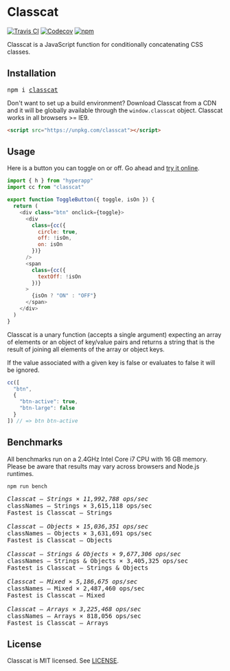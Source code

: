# Classcat

[![Travis CI](https://img.shields.io/travis/jorgebucaran/classcat/master.svg)](https://travis-ci.org/jorgebucaran/classcat) [![Codecov](https://img.shields.io/codecov/c/github/jorgebucaran/classcat/master.svg)](https://codecov.io/gh/jorgebucaran/classcat) [![npm](https://img.shields.io/npm/v/classcat.svg)](https://www.npmjs.org/package/classcat)

Classcat is a JavaScript function for conditionally concatenating CSS classes.

## Installation

<pre>
npm i <a href="https://www.npmjs.com/package/classcat">classcat</a>
</pre>

Don't want to set up a build environment? Download Classcat from a CDN and it will be globally available through the `window.classcat` object. Classcat works in all browsers >= IE9.

```html
<script src="https://unpkg.com/classcat"></script>
```

## Usage

Here is a button you can toggle on or off. Go ahead and [try it online](https://codepen.io/jorgebucaran/pen/NYgLwG).

```js
import { h } from "hyperapp"
import cc from "classcat"

export function ToggleButton({ toggle, isOn }) {
  return (
    <div class="btn" onclick={toggle}>
      <div
        class={cc({
          circle: true,
          off: !isOn,
          on: isOn
        })}
      />
      <span
        class={cc({
          textOff: !isOn
        })}
      >
        {isOn ? "ON" : "OFF"}
      </span>
    </div>
  )
}
```

Classcat is a unary function (accepts a single argument) expecting an array of elements or an object of key/value pairs and returns a string that is the result of joining all elements of the array or object keys.

If the value associated with a given key is false or evaluates to false it will be ignored.

```js
cc([
  "btn",
  {
    "btn-active": true,
    "btn-large": false
  }
]) // => btn btn-active
```

## Benchmarks

All benchmarks run on a 2.4GHz Intel Core i7 CPU with 16 GB memory. Please be aware that results may vary across browsers and Node.js runtimes.

```
npm run bench
```

<pre>
<em>Classcat – Strings × 11,992,788 ops/sec</em>
classNames – Strings × 3,615,118 ops/sec
Fastest is Classcat – Strings

<em>Classcat – Objects × 15,036,351 ops/sec</em>
classNames – Objects × 3,631,691 ops/sec
Fastest is Classcat – Objects

<em>Classcat – Strings & Objects × 9,677,306 ops/sec</em>
classNames – Strings & Objects × 3,405,325 ops/sec
Fastest is Classcat – Strings & Objects

<em>Classcat – Mixed × 5,186,675 ops/sec</em>
classNames – Mixed × 2,487,460 ops/sec
Fastest is Classcat – Mixed

<em>Classcat – Arrays × 3,225,468 ops/sec</em>
classNames – Arrays × 818,056 ops/sec
Fastest is Classcat – Arrays
</pre>

## License

Classcat is MIT licensed. See [LICENSE](LICENSE.md).
